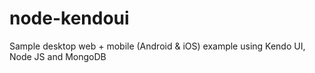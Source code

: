 node-kendoui
============

Sample desktop web + mobile (Android &amp; iOS) example using Kendo UI, Node JS and MongoDB